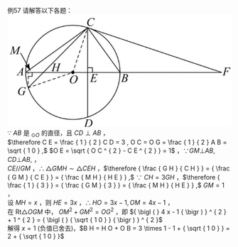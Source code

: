 例57 请解答以下各题：
![](<../../qs_image_DB/专题3-6__圆的综合（27类题型）（解析版）/d1d7b6f3f0b76818a6f9114ffefb39329c999660d5f7d642a7ceee83e0c9ab44.jpg>)
∵ $A B$ 是 $_ { \odot O }$ 的直径，且 $C D \perp A B$ ，  
$\therefore C E = \frac { 1 } { 2 } C D = 3 , O C = O G = \frac { 1 } { 2 } A B = \sqrt { 1 0 } ,$ $O E = \sqrt { O C ^ { 2 } - C E ^ { 2 } } = 1$ ，$\because G M \bot A B , C D \bot A B ,$ ，  
$C E / / G M$ ，$\therefore \triangle G M H { \sim } \triangle C E H$ ，$\therefore { \frac { G H } { C H } } = { \frac { G M } { C E } } = { \frac { M H } { H E } } ,$ ∵ $C H = 3 G H$ ，$\therefore { \frac { 1 } { 3 } } = { \frac { G M } { 3 } } = { \frac { M H } { H E } } ,$ $G M = 1$ ，  
设 $M H = x$ ，则 $H E = 3 x$ ，$\therefore H O = 3 x - 1 , O M = 4 x - 1$ ，  
在 $\mathrm { R t } \triangle O G M$ 中， $O M ^ { 2 } + G M ^ { 2 } = O G ^ { 2 }$ ，即 ${ \bigl ( } 4 x - 1 { \bigr ) } ^ { 2 } + 1 ^ { 2 } = { \bigl ( } { \sqrt { 1 0 } } { \bigr ) } ^ { 2 }$   
解得 $x = 1$ (负值已舍去)，$B H = H O + O B = 3 \times 1 - 1 + { \sqrt { 1 0 } } = 2 + { \sqrt { 1 0 } }$
